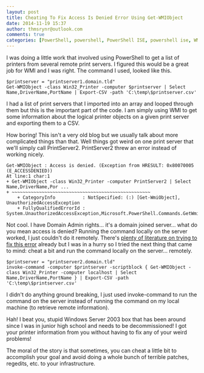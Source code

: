 ```yaml
---
layout: post
title: Cheating To Fix Access Is Denied Error Using Get-WMIObject
date: 2014-11-19 15:37
author: thmsrynr@outlook.com
comments: true
categories: [PowerShell, powershell, PowerShell ISE, powershell ise, WMI, wmi]
---
```

I was doing a little work that involved using PowerShell to get a list of printers from several remote print servers. I figured this would be a great job for WMI and I was right. The command I used, looked like this.

```
$printserver = "printserver1.domain.tld"
Get-WMIObject -class Win32_Printer -computer $printserver | Select Name,DriverName,PortName | Export-CSV -path 'C:\temp\$printserver.csv'
```

I had a list of print servers that I imported into an array and looped through them but this is the important part of the code. I am simply using WMI to get some information about the logical printer objects on a given print server and exporting them to a CSV.

How boring! This isn't a very old blog but we usually talk about more complicated things than that. Well things got weird on one print server that we'll simply call PrintServer2. PrintServer2 threw an error instead of working nicely.

```
Get-WMIObject : Access is denied. (Exception from HRESULT: 0x80070005 (E_ACCESSDENIED))
At line:1 char:1
+ Get-WMIObject -class Win32_Printer -computer PrintServer2 | Select Name,DriverName,Por ...
+ ~~~~~~~~~~~~~~~~~~~~~~~~~~~~~~~~~~~~~~~~~~~~~~~~~~~
    + CategoryInfo          : NotSpecified: (:) [Get-WmiObject], UnauthorizedAccessException
    + FullyQualifiedErrorId : System.UnauthorizedAccessException,Microsoft.PowerShell.Commands.GetWmiObjectCommand

```

Not cool. I have Domain Admin rights... it's a domain joined server... what do you mean access is denied? Running the command locally on the server worked, I just couldn't do it remotely. There's <a title="Search for the answer" href="http://lmgtfy.com/?q=Get-WMIObject+%3A+Access+is+denied.+(Exception+from+HRESULT%3A+0x80070005+(E_ACCESSDENIED))" target="_blank">plenty of literature on trying to fix this error</a> already but I was in a hurry so I tried the next thing that came to mind: cheat a bit and run the command locally on the server... remotely.

```
$printserver = "printserver2.domain.tld"
invoke-command -computer $printserver -scriptblock { Get-WMIObject -class Win32_Printer -computer localhost | Select Name,DriverName,PortName } | Export-CSV -path 'C:\temp\$printserver.csv'
```

I didn't do anything ground breaking, I just used invoke-command to run the command on the server instead of running the command on my local machine (to retrieve remote information).

Hah! I beat you, stupid Windows Server 2003 box that has been around since I was in junior high school and needs to be decommissioned! I got your printer information from you without having to fix any of your weird problems!

The moral of the story is that sometimes, you can cheat a little bit to accomplish your goal and avoid doing a whole bunch of terrible patches, regedits, etc. to your infrastructure.
